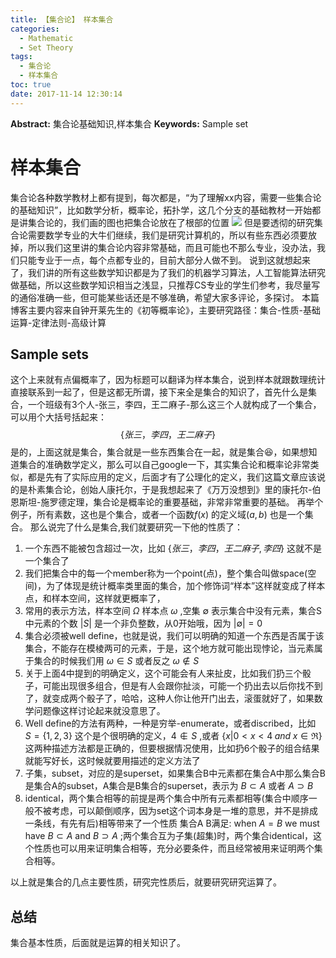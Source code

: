 ```yaml
---
title: 【集合论】 样本集合
categories:
  - Mathematic
  - Set Theory
tags:
  - 集合论
  - 样本集合
toc: true
date: 2017-11-14 12:30:14
---
```


**Abstract:** 集合论基础知识,样本集合
**Keywords:** Sample set

<!--more-->
# 样本集合
集合论各种数学教材上都有提到，每次都是，“为了理解xx内容，需要一些集合论的基础知识”，比如数学分析，概率论，拓扑学，这几个分支的基础教材一开始都是讲集合论的，我们画的图也把集合论放在了根部的位置
![](./Mathematic.png)
但是要透彻的研究集合论需要数学专业的大牛们继续，我们是研究计算机的，所以有些东西必须要放掉，所以我们这里讲的集合论内容非常基础，而且可能也不那么专业，没办法，我们只能专业于一点，每个点都专业的，目前大部分人做不到。
说到这就想起来了，我们讲的所有这些数学知识都是为了我们的机器学习算法，人工智能算法研究做基础，所以这些数学知识相当之浅显，只推荐CS专业的学生们参考，我尽量写的通俗准确一些，但可能某些话还是不够准确，希望大家多评论，多探讨。
本篇博客主要内容来自钟开莱先生的《初等概率论》，主要研究路径：集合-性质-基础运算-定律法则-高级计算
## Sample sets
这个上来就有点偏概率了，因为标题可以翻译为样本集合，说到样本就跟数理统计直接联系到一起了，但是这都无所谓，接下来全是集合的知识了，首先什么是集合，一个班级有3个人-张三，李四，王二麻子-那么这三个人就构成了一个集合，可以用个大括号括起来：
$$
\{张三，李四，王二麻子\}
$$
是的，上面这就是集合，集合就是一些东西集合在一起，就是集合😆，如果想知道集合的准确数学定义，那么可以自己google一下，其实集合论和概率论非常类似，都是先有了实际应用的定义，后面才有了公理化的定义，我们这篇文章应该说的是朴素集合论，创始人康托尔，于是我想起来了《万万没想到》里的康托尔-伯恩斯坦-施罗德定理，集合论是概率论的重要基础，非常非常重要的基础。
再举个例子，所有素数，这也是个集合，或者一个函数$f(x)$ 的定义域$(a,b)$ 也是一个集合。
那么说完了什么是集合,我们就要研究一下他的性质了：
1. 一个东西不能被包含超过一次，比如 $\{张三，李四，王二麻子,李四\}$ 这就不是一个集合了
2. 我们把集合中的每一个member称为一个point(点)，整个集合叫做space(空间)，为了体现是统计概率类里面的集合，加个修饰词“样本”这样就变成了样本点，和样本空间，这样就更概率了，
3. 常用的表示方法，样本空间 $\Omega$ 样本点 $\omega$ ,空集 $\emptyset$ 表示集合中没有元素，集合S中元素的个数 $|S|$ 是一个非负整数，从0开始哦，因为 $|\emptyset|=0$
4. 集合必须被well define，也就是说，我们可以明确的知道一个东西是否属于该集合，不能存在模棱两可的元素，于是，这个地方就可能出现悖论，当元素属于集合的时候我们用 $\omega \in S$ 或者反之 $\omega \notin S$
5. 关于上面4中提到的明确定义，这个可能会有人来扯皮，比如我们扔三个骰子，可能出现很多组合，但是有人会跟你扯淡，可能一个扔出去以后你找不到了，就变成两个骰子了，哈哈，这种人你让他开门出去，滚蛋就好了，如果数学问题像这样讨论起来就没意思了。
6. Well define的方法有两种，一种是穷举-enumerate，或者discribed，比如 $S=\{1,2,3\}$ 这个是个很明确的定义，$4 \notin S$ ,或者 $\{x|0<x<4\;and\;x\in \Re \}$ 这两种描述方法都是正确的，但要根据情况使用，比如扔6个骰子的组合结果就能写好长，这时候就要用描述的定义方法了
7. 子集，subset，对应的是superset，如果集合B中元素都在集合A中那么集合B是集合A的subset，A集合是B集合的superset，表示为 $B\subset A$ 或者 $A\supset B$
8. identical，两个集合相等的前提是两个集合中所有元素都相等(集合中顺序一般不被考虑，可以颠倒顺序，因为set这个词本身是一堆的意思，并不是排成一条线，有先有后)相等带来了一个性质 集合A B满足: when $A=B$ we must have $B\subset A$ and  $B\supset A$ ;两个集合互为子集(超集)时，两个集合identical，这个性质也可以用来证明集合相等，充分必要条件，而且经常被用来证明两个集合相等。

以上就是集合的几点主要性质，研究完性质后，就要研究研究运算了。

## 总结
集合基本性质，后面就是运算的相关知识了。





